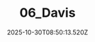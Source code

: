 ---
title: "06_Davis"
description: ""
image: "/uploads/photos/1761814213518-06_Davis.webp"
display: "/uploads/photos/1761814213518-06_Davis-display.webp"
thumbnail: "/uploads/photos/1761814213518-06_Davis-thumb.webp"
width: 6000
height: 4000
featured: false
date: 2025-10-30T08:50:13.520Z
order: 0
---